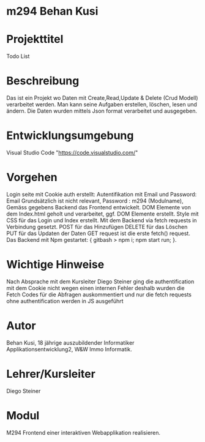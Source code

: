 # m294 Behan Kusi 

# Projekttitel 
 Todo List

# Beschreibung
 Das ist ein Projekt wo Daten mit Create,Read,Update & Delete (Crud Modell) verarbeitet werden.
Man kann seine Aufgaben erstellen, löschen, lesen und ändern.
Die Daten wurden mittels Json format verarbeitet und ausgegeben.

# Entwicklungsumgebung 
Visual Studio Code "https://code.visualstudio.com/"

# Vorgehen
Login seite mit Cookie auth erstellt:
Autentifikation mit Email und Password:
Email Grundsätzlich ist nicht relevant,
Password : m294 (Modulname),
Gemäss gegebens Backend das Frontend entwickelt.
DOM Elemente von dem Index.html geholt und verarbeitet, ggf. DOM Elemente erstellt.
Style mit CSS für das Login und Index erstellt.
Mit dem Backend via fetch requests in Verbindung gesetzt.
POST für das Hinzufügen
DELETE für das Löschen
PUT für das Updaten der Daten
GET request ist die erste fetch() request.
Das Backend mit Npm gestartet:
{
 gitbash > npm i;
           npm start run;
}.

# Wichtige Hinweise
Nach Absprache mit dem Kursleiter Diego Steiner ging die authentification mit dem Cookie nicht wegen einen internen
Fehler deshalb wurden die Fetch Codes für die Abfragen auskommentiert und nur die fetch requests ohne authentification werden in JS ausgeführt
# Autor
Behan Kusi, 18 jährige auszubildender Informatiker Applikationsentwicklung2, W&W Immo Informatik.

# Lehrer/Kursleiter

Diego Steiner

# Modul
 M294 Frontend einer interaktiven Webapplikation realisieren.


